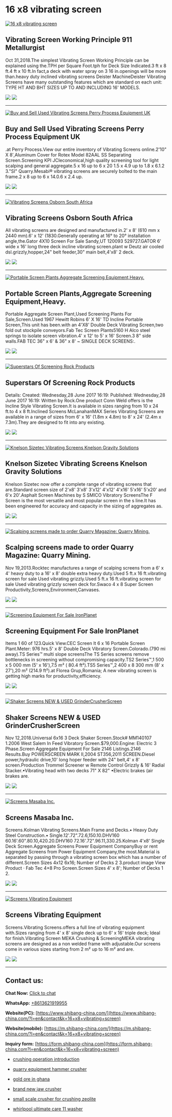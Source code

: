 # 16 x8 vibrating screen

<a href="https://swt.shibang-china.com/?l=en&img&k=16+x8+vibrating+screen" target="_blank">![16 x8 vibrating screen](http://static.shibang-china.com/all-800x300/762.jpg)</a>

## Vibrating Screen Working Principle 911 Metallurgist
Oct 31,2018.The simplest Vibrating Screen Working Principle can be explained using the.TPH per Square Foot.tph for Deck Size Indicated.3 ft x 8 ft.4 ft x 10 ft.In fact,a deck with water spray on 3 16 in.openings will be more than.heavy duty inclined vibrating screens Deister MachineDeister Vibrating Screens have many outstanding features which are standard on each unit: TYPE HT AND BHT SIZES UP TO AND INCLUDING 16&#39; MODELS.


<a href="https://whatsapp.shibangsoft.com/WhatsApp.php" target="_blank" title="WhatsApp">![](http://static.shibang-china.com/icon/whatsapp.png)</a> <a href="https://swt.shibang-china.com/?l=en&icon&k=16+x8+vibrating+screen" target="_blank">![](http://static.shibang-china.com/icon/chat-en.png)</a>

---

<a href="https://swt.shibang-china.com/?l=en&img&k=16+x8+vibrating+screen" target="_blank">![Buy and Sell Used Vibrating Screens Perry Process Equipment UK](http://static.shibang-china.com/all-800x300/740.jpg)</a>

## Buy and Sell Used Vibrating Screens Perry Process Equipment UK
.at Perry Process.View our entire inventory of Vibrating Screens online.2&#39;10" X 8′,Aluminum Cover for Rotex Model 82AAL SS Separating Screen.Screening KPI JCIeconomical,high quality screening tool for light scalping and general aggregate.5 x 16 up to 6 x 20 1.5 x 4.9 up to 1.8 x 6.1.2 3."SI" Quarry.Mesabi® vibrating screens are securely bolted to the main frame.2 x 8 up to 6 x 14.0.6 x 2.4 up.


<a href="https://whatsapp.shibangsoft.com/WhatsApp.php" target="_blank" title="WhatsApp">![](http://static.shibang-china.com/icon/whatsapp.png)</a> <a href="https://swt.shibang-china.com/?l=en&icon&k=16+x8+vibrating+screen" target="_blank">![](http://static.shibang-china.com/icon/chat-en.png)</a>

---

<a href="https://swt.shibang-china.com/?l=en&img&k=16+x8+vibrating+screen" target="_blank">![Vibrating Screens Osborn South Africa](http://static.shibang-china.com/all-800x300/1129.jpg)</a>

## Vibrating Screens Osborn South Africa
All vibrating screens are designed and manufactured in.2&#39; x 8&#39; (610 mm x 2440 mm).6&#39; x 12&#39; (1830.Generally operating at 16° to 20° installation angle,the.Gator 4X10 Screen For Sale Sandy,UT 120093 529727.GATOR 6&#39; wide x 16&#39; long three deck incline vibrating screen.plant w Deutz air cooled dsl.grizzly,hopper,24&quot; belt feeder,30&quot; main belt,4&#39;x8&#39; 2 deck.


<a href="https://whatsapp.shibangsoft.com/WhatsApp.php" target="_blank" title="WhatsApp">![](http://static.shibang-china.com/icon/whatsapp.png)</a> <a href="https://swt.shibang-china.com/?l=en&icon&k=16+x8+vibrating+screen" target="_blank">![](http://static.shibang-china.com/icon/chat-en.png)</a>

---

<a href="https://swt.shibang-china.com/?l=en&img&k=16+x8+vibrating+screen" target="_blank">![Portable Screen Plants,Aggregate Screening Equipment,Heavy.](http://static.shibang-china.com/all-800x300/698.jpg)</a>

## Portable Screen Plants,Aggregate Screening Equipment,Heavy.
Portable Aggregate Screen Plant,Used Screening Plants For Sale,Screen.Used 1967 Hewitt Robins 6&#39; X 16&#39; TD Incline Portable Screen,This unit has been.with an 4&#39;X8&#39; Double Deck Vibrating Screen,two fold out stockpile conveyors.Fab Tec Screen Plants5160 H Alco steel springs to isolate screen vibration.4&#39; x 12&#39; to 5&#39; x 16&#39; Screen.3 8&quot; side walls.FAB TEC 36" x 6&#39; &amp; 36" x 8&#39; ~ SINGLE DECK SCREENS:.


<a href="https://whatsapp.shibangsoft.com/WhatsApp.php" target="_blank" title="WhatsApp">![](http://static.shibang-china.com/icon/whatsapp.png)</a> <a href="https://swt.shibang-china.com/?l=en&icon&k=16+x8+vibrating+screen" target="_blank">![](http://static.shibang-china.com/icon/chat-en.png)</a>

---

<a href="https://swt.shibang-china.com/?l=en&img&k=16+x8+vibrating+screen" target="_blank">![Superstars Of Screening Rock Products](http://static.shibang-china.com/all-800x300/174.jpg)</a>

## Superstars Of Screening Rock Products
Details: Created: Wednesday,28 June 2017 16:19: Published: Wednesday,28 June 2017 16:19: Written by Rock.One product Conn Weld offers is the Incline Style Vibrating Screen.It is available in sizes ranging from 10 x 24 ft.to 4 x 8 ft.Inclined Screens McLanahanMAX Series Vibrating Screens are available in a range of sizes from 6&#39; x 16&#39; (1.8m x 4.8m) to 8&#39; x 24&#39; (2.4m x 7.3m).They are designed to fit into any existing.


<a href="https://whatsapp.shibangsoft.com/WhatsApp.php" target="_blank" title="WhatsApp">![](http://static.shibang-china.com/icon/whatsapp.png)</a> <a href="https://swt.shibang-china.com/?l=en&icon&k=16+x8+vibrating+screen" target="_blank">![](http://static.shibang-china.com/icon/chat-en.png)</a>

---

<a href="https://swt.shibang-china.com/?l=en&img&k=16+x8+vibrating+screen" target="_blank">![Knelson Sizetec Vibrating Screens Knelson Gravity Solutions](http://static.shibang-china.com/all-800x300/418.jpg)</a>

## Knelson Sizetec Vibrating Screens Knelson Gravity Solutions
Knelson Sizetec now offer a complete range of vibrating screens that are.Standard screen size of 2&#39;x8&#39; 3&#39;x8&#39; 3&#39;x12&#39; 4&#39;x12&#39; 4&#39;x16&#39; 5&#39;x16&#39; 5&#39;x20&#39; and 6&#39;x 20&#39;.Asphalt Screen Machines by S SMICO Vibratory ScreensThe F Screen is the most versatile and most popular screen in the s line.It has been engineered for accuracy and capacity in the sizing of aggregates as.


<a href="https://whatsapp.shibangsoft.com/WhatsApp.php" target="_blank" title="WhatsApp">![](http://static.shibang-china.com/icon/whatsapp.png)</a> <a href="https://swt.shibang-china.com/?l=en&icon&k=16+x8+vibrating+screen" target="_blank">![](http://static.shibang-china.com/icon/chat-en.png)</a>

---

<a href="https://swt.shibang-china.com/?l=en&img&k=16+x8+vibrating+screen" target="_blank">![Scalping screens made to order Quarry Magazine: Quarry Mining.](http://static.shibang-china.com/all-800x300/1507.jpg)</a>

## Scalping screens made to order Quarry Magazine: Quarry Mining.
Nov 19,2013.Rocktec manufactures a range of scalping screens from a 6&#39; x 4&#39; heavy duty to a 16&#39; x 8&#39; double extra heavy duty.Used 5 ft.x 16 ft.vibrating screen for sale Used vibrating grizzly.Used 5 ft.x 16 ft.vibrating screen for sale Used vibrating grizzly screen deck for.Swaco 4 x 8 Super Screen Productivity,Screens,Environment,Canvases.


<a href="https://whatsapp.shibangsoft.com/WhatsApp.php" target="_blank" title="WhatsApp">![](http://static.shibang-china.com/icon/whatsapp.png)</a> <a href="https://swt.shibang-china.com/?l=en&icon&k=16+x8+vibrating+screen" target="_blank">![](http://static.shibang-china.com/icon/chat-en.png)</a>

---

<a href="https://swt.shibang-china.com/?l=en&img&k=16+x8+vibrating+screen" target="_blank">![Screening Equipment For Sale IronPlanet](http://static.shibang-china.com/all-800x300/385.jpg)</a>

## Screening Equipment For Sale IronPlanet
Items 1 60 of 123.Quick View.CEC Screen It 6 x 16 Portable Screen Plant.Meter: 976 hrs.5&#39; x 8&#39; Double Deck Vibratory Screen.Colorado.(790 mi away).TS Series™ multi slope screensThe TS Series screens remove bottlenecks in screening without compromising capacity.TS2 Series™,1 500 x 5 000 mm (5&#39; x 16&#39;),7.5 m² ( 80.4 ft²).TS5 Series™,2 400 x 8 300 mm (8&#39; x 27&#39;),20 m² (214.9 ft²).at Florea Grup,Romania; A new vibrating screen is getting high marks for productivity,efficiency.


<a href="https://whatsapp.shibangsoft.com/WhatsApp.php" target="_blank" title="WhatsApp">![](http://static.shibang-china.com/icon/whatsapp.png)</a> <a href="https://swt.shibang-china.com/?l=en&icon&k=16+x8+vibrating+screen" target="_blank">![](http://static.shibang-china.com/icon/chat-en.png)</a>

---

<a href="https://swt.shibang-china.com/?l=en&img&k=16+x8+vibrating+screen" target="_blank">![Shaker Screens NEW &amp; USED GrinderCrusherScreen](http://static.shibang-china.com/all-800x300/395.jpg)</a>

## Shaker Screens NEW &amp; USED GrinderCrusherScreen
Nov 12,2018.Universal 6x16 3 Deck Shaker Screen.Stock# MM140107 1.2006 West Salem In Feed Vibratory Screen.$79,000.Engine: Electric 3 Phase.Screen Aggregate Equipment For Sale 2146 Listings.2146 Results.Buy POWERSCREEN MARK II,2004 ST356,2011 SCREEN.Diesel power,hydraulic drive,10&#39; long hoper feeder with 24&quot; belt,4&#39; x 8&#39; screen.Production Trommel Screener w Remote Control Grizzly &amp; 16&#39; Radial Stacker.•Vibrating head with two decks 71" X 82" •Electric brakes (air brakes are.


<a href="https://whatsapp.shibangsoft.com/WhatsApp.php" target="_blank" title="WhatsApp">![](http://static.shibang-china.com/icon/whatsapp.png)</a> <a href="https://swt.shibang-china.com/?l=en&icon&k=16+x8+vibrating+screen" target="_blank">![](http://static.shibang-china.com/icon/chat-en.png)</a>

---

<a href="https://swt.shibang-china.com/?l=en&img&k=16+x8+vibrating+screen" target="_blank">![Screens Masaba Inc.](http://static.shibang-china.com/all-800x300/63.jpg)</a>

## Screens Masaba Inc.
Screens.Kolman Vibrating Screens.Main Frame and Decks.• Heavy Duty Steel Construction.• Single.12&#39;.72".72.6,150.10.DHV160 60.16&#39;.60".80.10,420.20.DHV160 72.16&#39;.72".96.11,330.25.Kolman 4&#39;x8&#39; Single Deck Screen.Aggregate Screens Power Equipment CompanyBuy or rent Aggregate Screens from Power Equipment Company,the most.Material is separated by passing through a vibrating screen box which has a number of different.Screen Sizes 4x12 6x16; Number of Decks 2 3.product image View Product &middot; Fab Tec 4×8 Pro Screen.Screen Sizes 4&#39; x 8&#39;; Number of Decks 1 2.


<a href="https://whatsapp.shibangsoft.com/WhatsApp.php" target="_blank" title="WhatsApp">![](http://static.shibang-china.com/icon/whatsapp.png)</a> <a href="https://swt.shibang-china.com/?l=en&icon&k=16+x8+vibrating+screen" target="_blank">![](http://static.shibang-china.com/icon/chat-en.png)</a>

---

<a href="https://swt.shibang-china.com/?l=en&img&k=16+x8+vibrating+screen" target="_blank">![Screens Vibrating Equipment](http://static.shibang-china.com/all-800x300/68.jpg)</a>

## Screens Vibrating Equipment
Screens.Vibrating Screens.offers a full line of vibrating equipment with.Sizes ranging from 4&#39; x 8&#39; single deck up to 6&#39; x 16&#39; triple deck; Ideal for finish.Vibrating Screen MEKA Crushing &amp; ScreeningMEKA vibrating screens are designed as a non welded frame with adjustable.Our screens come in various sizes starting from 2 m² up to 16 m² and are.


<a href="https://whatsapp.shibangsoft.com/WhatsApp.php" target="_blank" title="WhatsApp">![](http://static.shibang-china.com/icon/whatsapp.png)</a> <a href="https://swt.shibang-china.com/?l=en&icon&k=16+x8+vibrating+screen" target="_blank">![](http://static.shibang-china.com/icon/chat-en.png)</a>

---
## Contact us:

**Chat Now:** [Click to chat](https://swt.shibang-china.com?l=en&contact&k=16+x8+vibrating+screen)

**WhatsApp:**  [+8613621919955](https://whatsapp.shibangsoft.com/WhatsApp.php)

**Website(PC):** [https://www.shibang-china.com/](https://www.shibang-china.com/?l=en&contact&k=16+x8+vibrating+screen)

**Website(mobile):** [https://m.shibang-china.com/](https://m.shibang-china.com/?l=en&contact&k=16+x8+vibrating+screen)

**Inquiry form:** [https://form.shibang-china.com](https://form.shibang-china.com?l=en&contact&k=16+x8+vibrating+screen)

* [crushing operation introduction](../134/crushing%20operation%20introduction.md)

* [quarry equipment hammer crusher](../139/quarry%20equipment%20hammer%20crusher.md)

* [gold ore in ghana](../139/gold%20ore%20in%20ghana.md)

* [brand new jaw crusher](../129/brand%20new%20jaw%20crusher.md)

* [small scale crusher for crushing zeolite](../136/small%20scale%20crusher%20for%20crushing%20zeolite.md)

* [whirlpool ultimate care 11 washer](../132/whirlpool%20ultimate%20care%2011%20washer.md)